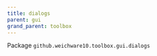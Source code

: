 ```yaml
---
title: dialogs
parent: gui
grand_parent: toolbox
---
```

Package `github.weichware10.toolbox.gui.dialogs`
